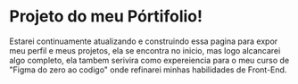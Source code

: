 # Projeto do meu Pórtifolio!

Estarei continuamente atualizando e construindo essa pagina para expor meu perfil e meus projetos, 
ela se encontra no inicio, mas logo alcancarei algo completo, ela tambem serivira como expereiencia para o meu
curso de "Figma do zero ao codigo" onde refinarei minhas habilidades de Front-End.
